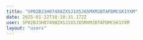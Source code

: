 ```yaml
---
title: "SP02BJ3H07498ZXSJ1X5J65MXMJBTAPDMCGK1YXM"
date: 2025-01-22T18:10:31.172Z
user: SP02BJ3H07498ZXSJ1X5J65MXMJBTAPDMCGK1YXM
layout: "users"
---
```

    